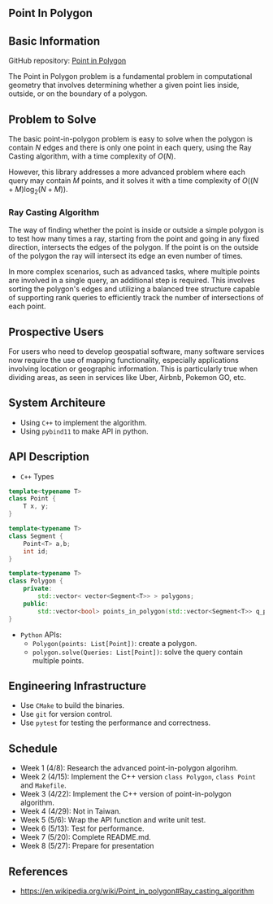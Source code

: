 Point In Polygon
---

## Basic Information
GitHub repository: [Point in Polygon](https://github.com/HaKkaz/Point-in-Polygon)

The Point in Polygon problem is a fundamental problem in computational geometry
that involves determining whether a given point lies inside, outside, 
or on the boundary of a polygon.

## Problem to Solve
The basic point-in-polygon problem is easy to solve 
when the polygon is contain $N$ edges and there is only one point in each query, 
using the Ray Casting algorithm, with a time complexity of $O(N)$.

However, this library addresses a more advanced problem 
where each query may contain $M$ points, 
and it solves it with a time complexity of $O((N+M) \log_{2}{(N+M)})$.

### Ray Casting Algorithm
The way of finding whether the point is inside or outside a simple polygon 
is to test how many times a ray, 
starting from the point and going in any fixed direction,
intersects the edges of the polygon. 
If the point is on the outside of the polygon 
the ray will intersect its edge an even number of times.

In more complex scenarios, such as advanced tasks, 
where multiple points are involved in a single query, 
an additional step is required. 
This involves sorting the polygon's edges and 
utilizing a balanced tree structure capable of supporting rank queries 
to efficiently track the number of intersections of each point.

## Prospective Users
For users who need to develop geospatial software, 
many software services now require the use of mapping functionality, 
especially applications involving location or geographic information. 
This is particularly true when dividing areas, 
as seen in services like Uber, Airbnb, Pokemon GO, etc.


## System Architeure
- Using ``C++`` to implement the algorithm.
- Using ``pybind11`` to make API in python.

## API Description

- `C++` Types
```cpp
template<typename T>
class Point {
    T x, y;
}

template<typename T>
class Segment {
    Point<T> a,b;
    int id;
}

template<typename T>
class Polygon {
    private:
        std::vector< vector<Segment<T>> > polygons;
    public:
        std::vector<bool> points_in_polygon(std::vector<Segment<T>> q_points);
}
```

- `Python` APIs:
    - `Polygon(points: List[Point])`: create a polygon.
    - `polygon.solve(Queries: List[Point])`: solve the query contain multiple points.

## Engineering Infrastructure
- Use ``CMake`` to build the binaries.
- Use ``git`` for version control.
- Use ``pytest`` for testing the performance and correctness.


## Schedule
- Week 1 (4/8): Research the advanced point-in-polygon algorihm.
- Week 2 (4/15): Implement the C++ version `class Polygon`, `class Point` and `Makefile`.
- Week 3 (4/22): Implement the C++ version of point-in-polygon algorithm.
- Week 4 (4/29): Not in Taiwan. 
- Week 5 (5/6): Wrap the API function and write unit test.
- Week 6 (5/13): Test for performance.
- Week 7 (5/20): Complete README.md.
- Week 8 (5/27): Prepare for presentation

## References
- https://en.wikipedia.org/wiki/Point_in_polygon#Ray_casting_algorithm